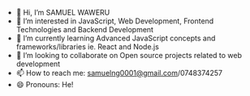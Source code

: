 - 👋 Hi, I’m SAMUEL WAWERU
- 👀 I’m interested in JavaScript, Web Development, Frontend Technologies and Backend Development
- 🌱 I’m currently learning Advanced JavaScript concepts and frameworks/libraries ie. React and Node.js
- 💞️ I’m looking to collaborate on Open source projects related to web development
- 📫 How to reach me: samuelng0001@gmail.com/0748374257
- 😄 Pronouns: He!


<!---
SamBaron1/SamBaron1 is a ✨ special ✨ repository because its `README.md` (this file) appears on your GitHub profile.
You can click the Preview link to take a look at your changes.
--->

